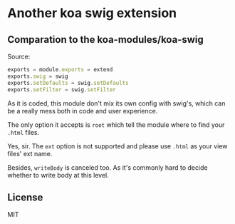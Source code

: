 # Another koa swig extension

## Comparation to the koa-modules/koa-swig

Source:
```js
exports = module.exports = extend
exports.swig = swig
exports.setDefaults = swig.setDefaults
exports.setFilter = swig.setFilter
```

As it is coded, this module don't mix its own config with swig's,
which can be a really mess both in code and user experience.

The only option it accepts is `root` which tell the module where to find your `.html` files.

Yes, sir. The `ext` option is not supported and please use `.html` as your view files' ext name.

Besides, `writeBody` is canceled too. As it's commonly hard to decide whether to write body at this level.

## License

MIT
